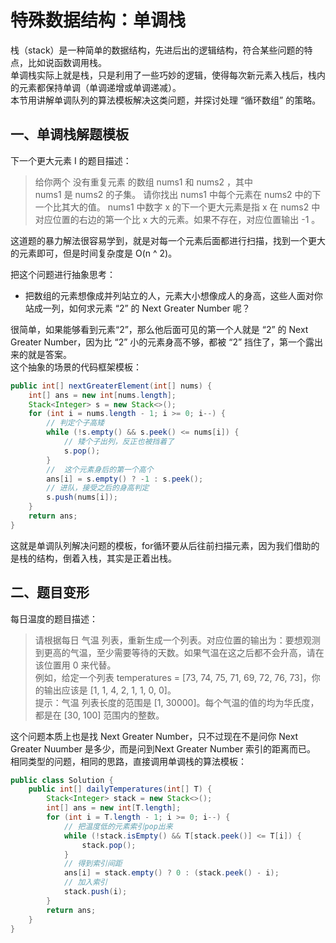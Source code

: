 # 特殊数据结构：单调栈
栈（stack）是一种简单的数据结构，先进后出的逻辑结构，符合某些问题的特点，比如说函数调用栈。    
单调栈实际上就是栈，只是利用了一些巧妙的逻辑，使得每次新元素入栈后，栈内的元素都保持单调（单调递增或单调递减）。   
本节用讲解单调队列的算法模板解决这类问题，并探讨处理 “循环数组” 的策略。

## 一、单调栈解题模板
下一个更大元素 I 的题目描述：
> 给你两个 没有重复元素 的数组 nums1 和 nums2 ，其中nums1 是 nums2 的子集。
  请你找出 nums1 中每个元素在 nums2 中的下一个比其大的值。
  nums1 中数字 x 的下一个更大元素是指 x 在 nums2 中对应位置的右边的第一个比 x 大的元素。如果不存在，对应位置输出 -1 。
  
这道题的暴力解法很容易学到，就是对每一个元素后面都进行扫描，找到一个更大的元素即可，但是时间复杂度是 O(n ^ 2)。   

把这个问题进行抽象思考：
- 把数组的元素想像成并列站立的人，元素大小想像成人的身高，这些人面对你站成一列，如何求元素 “2” 的 Next Greater Number 呢？   

很简单，如果能够看到元素“2”，那么他后面可见的第一个人就是 “2” 的 Next Greater Number，因为比 “2” 小的元素身高不够，都被 “2” 挡住了，第一个露出来的就是答案。    
这个抽象的场景的代码框架模板：
```java
public int[] nextGreaterElement(int[] nums) {
    int[] ans = new int[nums.length];
    Stack<Integer> s = new Stack<>();
    for (int i = nums.length - 1; i >= 0; i--) {
        // 判定个子高矮
        while (!s.empty() && s.peek() <= nums[i]) {
            // 矮个子出列，反正也被挡着了
            s.pop();
        }
        //  这个元素身后的第一个高个
        ans[i] = s.empty() ? -1 : s.peek();
        // 进队，接受之后的身高判定
        s.push(nums[i]);
    } 
    return ans;
}
```
这就是单调队列解决问题的模板，for循环要从后往前扫描元素，因为我们借助的是栈的结构，倒着入栈，其实是正着出栈。

## 二、题目变形
每日温度的题目描述：
> 请根据每日 气温 列表，重新生成一个列表。对应位置的输出为：要想观测到更高的气温，至少需要等待的天数。如果气温在这之后都不会升高，请在该位置用 0 来代替。  
> 例如，给定一个列表 temperatures = [73, 74, 75, 71, 69, 72, 76, 73]，你的输出应该是 [1, 1, 4, 2, 1, 1, 0, 0]。  
> 提示：气温 列表长度的范围是 [1, 30000]。每个气温的值的均为华氏度，都是在 [30, 100] 范围内的整数。

这个问题本质上也是找 Next Greater Number，只不过现在不是问你 Next Greater Nuumber 是多少，而是问到Next Greater Number 索引的距离而已。   
相同类型的问题，相同的思路，直接调用单调栈的算法模板：
```java
public class Solution {
    public int[] dailyTemperatures(int[] T) {
        Stack<Integer> stack = new Stack<>();
        int[] ans = new int[T.length];
        for (int i = T.length - 1; i >= 0; i--) {
            // 把温度低的元素索引pop出来
            while (!stack.isEmpty() && T[stack.peek()] <= T[i]) {
                stack.pop();
            }
            // 得到索引间距
            ans[i] = stack.empty() ? 0 : (stack.peek() - i);
            // 加入索引
            stack.push(i);
        }
        return ans;
    }
}
```
